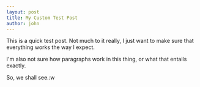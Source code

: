 ```yaml
---
layout: post
title: My Custom Test Post
author: john
---
```


This is a quick test post. Not much to it really, I just want to make sure that everything works the way I expect.

I'm also not sure how paragraphs work in this thing, or what that entails exactly.

So, we shall see.:w

